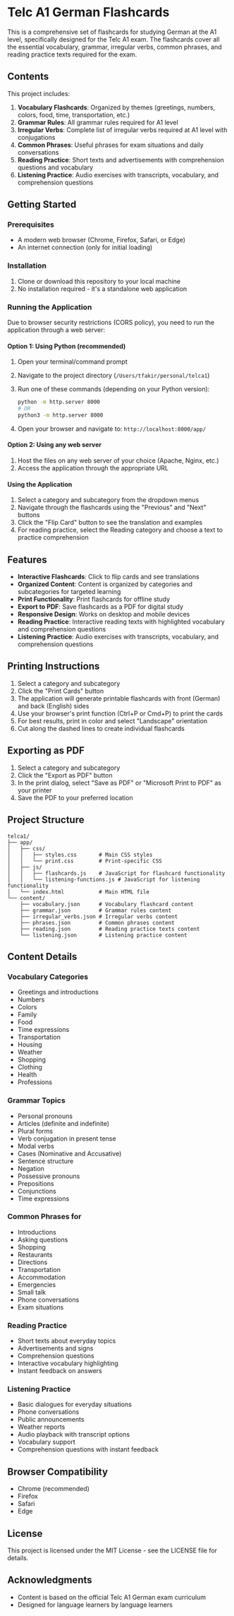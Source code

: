 # Telc A1 German Flashcards

This is a comprehensive set of flashcards for studying German at the A1 level, specifically designed for the Telc A1 exam. The flashcards cover all the essential vocabulary, grammar, irregular verbs, common phrases, and reading practice texts required for the exam.

## Contents

This project includes:

1. **Vocabulary Flashcards**: Organized by themes (greetings, numbers, colors, food, time, transportation, etc.)
2. **Grammar Rules**: All grammar rules required for A1 level
3. **Irregular Verbs**: Complete list of irregular verbs required at A1 level with conjugations
4. **Common Phrases**: Useful phrases for exam situations and daily conversations
5. **Reading Practice**: Short texts and advertisements with comprehension questions and vocabulary
6. **Listening Practice**: Audio exercises with transcripts, vocabulary, and comprehension questions

## Getting Started

### Prerequisites

- A modern web browser (Chrome, Firefox, Safari, or Edge)
- An internet connection (only for initial loading)

### Installation

1. Clone or download this repository to your local machine
2. No installation required - it's a standalone web application

### Running the Application

Due to browser security restrictions (CORS policy), you need to run the application through a web server:

#### Option 1: Using Python (recommended)

1. Open your terminal/command prompt
2. Navigate to the project directory (`/Users/tfakir/personal/telca1`)
3. Run one of these commands (depending on your Python version):

   ```bash
   python -m http.server 8000
   # OR 
   python3 -m http.server 8000
   ```

4. Open your browser and navigate to: `http://localhost:8000/app/`

#### Option 2: Using any web server

1. Host the files on any web server of your choice (Apache, Nginx, etc.)
2. Access the application through the appropriate URL

#### Using the Application

1. Select a category and subcategory from the dropdown menus
2. Navigate through the flashcards using the "Previous" and "Next" buttons
3. Click the "Flip Card" button to see the translation and examples
4. For reading practice, select the Reading category and choose a text to practice comprehension

## Features

- **Interactive Flashcards**: Click to flip cards and see translations
- **Organized Content**: Content is organized by categories and subcategories for targeted learning
- **Print Functionality**: Print flashcards for offline study
- **Export to PDF**: Save flashcards as a PDF for digital study
- **Responsive Design**: Works on desktop and mobile devices
- **Reading Practice**: Interactive reading texts with highlighted vocabulary and comprehension questions
- **Listening Practice**: Audio exercises with transcripts, vocabulary, and comprehension questions

## Printing Instructions

1. Select a category and subcategory
2. Click the "Print Cards" button
3. The application will generate printable flashcards with front (German) and back (English) sides
4. Use your browser's print function (Ctrl+P or Cmd+P) to print the cards
5. For best results, print in color and select "Landscape" orientation
6. Cut along the dashed lines to create individual flashcards

## Exporting as PDF

1. Select a category and subcategory
2. Click the "Export as PDF" button
3. In the print dialog, select "Save as PDF" or "Microsoft Print to PDF" as your printer
4. Save the PDF to your preferred location

## Project Structure

```text
telca1/
├── app/
│   ├── css/
│   │   ├── styles.css       # Main CSS styles
│   │   └── print.css        # Print-specific CSS
│   ├── js/
│   │   ├── flashcards.js    # JavaScript for flashcard functionality
│   │   └── listening-functions.js # JavaScript for listening functionality
│   └── index.html           # Main HTML file
└── content/
    ├── vocabulary.json      # Vocabulary flashcard content
    ├── grammar.json         # Grammar rules content
    ├── irregular_verbs.json # Irregular verbs content
    ├── phrases.json         # Common phrases content
    ├── reading.json         # Reading practice texts content
    └── listening.json       # Listening practice content
```

## Content Details

### Vocabulary Categories

- Greetings and introductions
- Numbers
- Colors
- Family
- Food
- Time expressions
- Transportation
- Housing
- Weather
- Shopping
- Clothing
- Health
- Professions

### Grammar Topics

- Personal pronouns
- Articles (definite and indefinite)
- Plural forms
- Verb conjugation in present tense
- Modal verbs
- Cases (Nominative and Accusative)
- Sentence structure
- Negation
- Possessive pronouns
- Prepositions
- Conjunctions
- Time expressions

### Common Phrases for

- Introductions
- Asking questions
- Shopping
- Restaurants
- Directions
- Transportation
- Accommodation
- Emergencies
- Small talk
- Phone conversations
- Exam situations

### Reading Practice

- Short texts about everyday topics
- Advertisements and signs
- Comprehension questions
- Interactive vocabulary highlighting
- Instant feedback on answers

### Listening Practice

- Basic dialogues for everyday situations
- Phone conversations
- Public announcements
- Weather reports
- Audio playback with transcript options
- Vocabulary support
- Comprehension questions with instant feedback

## Browser Compatibility

- Chrome (recommended)
- Firefox
- Safari
- Edge

## License

This project is licensed under the MIT License - see the LICENSE file for details.

## Acknowledgments

- Content is based on the official Telc A1 German exam curriculum
- Designed for language learners by language learners

